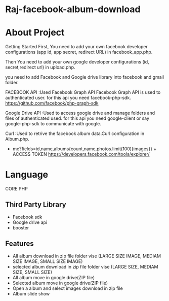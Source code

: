 # Raj-facebook-album-download
# About Project
Getting Started First, You need to add your own facebook developer configurations (app id, app secret, redirect URL) in facebook_app.php.

Then You need to add your own google developer configurations (id, secret,redirect url) in upload.php.

you need to add Facebook and Google drive library into facebook and gmail folder.

FACEBOOK API :Used Facebook Graph API Facebook Graph API is used to authenticated user. for this api you need facebook-php-sdk.
https://github.com/facebook/php-graph-sdk

Google Drive API :Used to access google drive and manage folders and files of authenticated used. for this api you need google-client or say google-php-sdk to communicate with google.

Curl :Used to retrive the facebook album data.Curl configuration in Album.php.
* me?fields=id,name,albums{count,name,photos.limit(100){images}} + ACCESS TOKEN
https://developers.facebook.com/tools/explorer/



# Language
 CORE PHP

## Third Party Library
* Facebook sdk
* Google drive api
* booster

## Features 
* All album download in zip file folder vise (LARGE SIZE IMAGE, MEDIAM SIZE IMAGE, SMALL SIZE IMAGE)
* selected album download in zip file folder vise (LARGE SIZE, MEDIAM SIZE, SMALL SIZE)
* All album move in google drive(ZIP file)
* Selected album move in google drive(ZIP file)
* Open a album and select images download in zip file
* Album slide show

